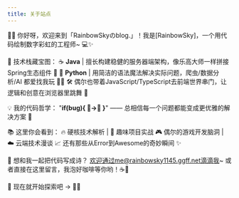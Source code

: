 ```yaml
---
title: 关于站点
---
```


🌈✨ 你好呀，欢迎来到「RainbowSkyのblog.」！我是[RainbowSky]，一个用代码绘制数字彩虹的工程师~ 💻✨

🎯 技术栈藏宝图：
☕️ **Java** | 擅长构建稳健的服务器端架构，像乐高大师一样拼接Spring生态组件 🌱
🐍 **Python** | 用简洁的语法魔法解决实际问题，爬虫/数据分析/AI 都爱找我玩 🤖✨
🛠️ 偶尔也带着JavaScript/TypeScript去前端世界串门，让逻辑和创意在浏览器里跳舞 🎨

💡 我的代码哲学：
"**if(bug){ 🐞→🦋 }**" —— 总相信每一个问题都能变成更优雅的解决方案 🌈

📚 这里你会看到：
🔥 硬核技术解析 | 🧩 趣味项目实战 
🎮 偶尔的游戏开发脑洞 | ☁️ 云端技术漫谈 
📈 还有那些从Error到Awesome的奇妙瞬间 ✨

📮 想和我一起把代码写成诗？ 
欢迎通过me@rainbowsky1145.ggff.net滴滴我~ 或者直接在这里留言，我泡好咖啡等你哟！☕️💬

🚀 现在就开始探索吧 → 🌈✨


